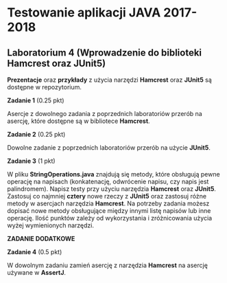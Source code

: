 # Testowanie aplikacji JAVA 2017-2018
## Laboratorium 4 (Wprowadzenie do biblioteki Hamcrest oraz JUnit5)

**Prezentacje** oraz **przykłady** z użycia narzędzi **Hamcrest** oraz **JUnit5** są dostępne w repozytorium.

**Zadanie 1** (0.25 pkt)

Asercje z dowolnego zadania z poprzednich laboratoriów przerób na asercję, które dostępne są w bibliotece **Hamcrest**.

**Zadanie 2** (0.25 pkt)

Dowolne zadanie z poprzednich laboratoriów przerób na użycie **JUnit5**.

**Zadanie 3** (1 pkt)

W pliku **StringOperations.java** znajdują się metody, które obsługują pewne operację na napisach (konkatenację, odwrócenie napisu, czy napis jest palindromem). Napisz testy przy użyciu narzędzia **Hamcrest** oraz **JUnit5**. Zastosuj co najmniej **cztery** nowe rzeczy z **JUnit5** oraz zastosuj różne metody w asercjach narzędzia **Hamcrest**. Na potrzeby zadania możesz dopisać nowe metody obsługujące między innymi listę napisów lub inne operację. Ilość punktów zależy od wykorzystania i zróżnicowania użycia wyżej wymienionych narzędzi.

**ZADANIE DODATKOWE** 

**Zadanie 4** (0.5 pkt)

W dowolnym zadaniu zamień asercję z narzędzia **Hamcrest** na asercję używane w **AssertJ**.
